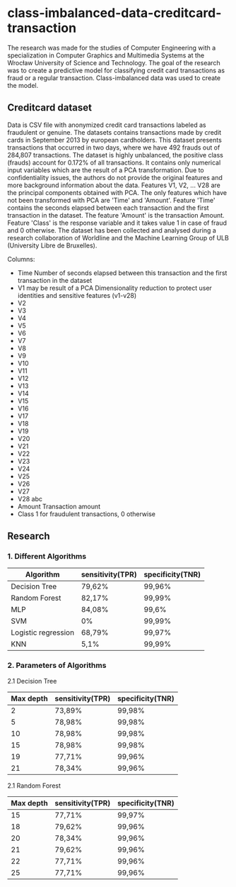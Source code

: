 # class-imbalanced-data-creditcard-transaction

The research was made for the studies of Computer Engineering with a specialization in Computer Graphics and Multimedia Systems at the Wrocław University of Science and Technology. The goal of the research was to create a predictive model for classifying credit card transactions as fraud or a regular transaction. Class-imbalanced data was used to create the model.

## Creditcard dataset

Data is CSV file with anonymized credit card transactions labeled as fraudulent or genuine.
The datasets contains transactions made by credit cards in September 2013 by european cardholders. This dataset presents transactions that occurred in two days, where we have 492 frauds out of 284,807 transactions. The dataset is highly unbalanced, the positive class (frauds) account for 0.172% of all transactions. It contains only numerical input variables which are the result of a PCA transformation.
Due to confidentiality issues, the authors do not provide the original features and more background information about the data. Features V1, V2, ... V28 are the principal components obtained with PCA. The only features which have not been transformed with PCA are 'Time' and 'Amount'. Feature 'Time' contains the seconds elapsed between each transaction and the first transaction in the dataset. The feature 'Amount' is the transaction Amount. Feature 'Class' is the response variable and it takes value 1 in case of fraud and 0 otherwise. The dataset has been collected and analysed during a research collaboration of Worldline and the Machine Learning Group  of ULB (University Libre de Bruxelles).

Columns:

- Time Number of seconds elapsed between this transaction and the first transaction in the dataset
- V1 may be result of a PCA Dimensionality reduction to protect user identities and sensitive features (v1-v28)
- V2
- V3
- V4
- V5
- V6
- V7
- V8
- V9
- V10
- V11
- V12
- V13
- V14
- V15
- V16
- V17
- V18
- V19
- V20
- V21
- V22
- V23
- V24
- V25
- V26
- V27
- V28 abc
- Amount Transaction amount
- Class 1 for fraudulent transactions, 0 otherwise

## Research

### 1. Different  Algorithms

|     Algorithm     |  sensitivity(TPR) |  specificity(TNR)  |
|-------------------|-------------------|--------------------|
|   Decision Tree   |        79,62%     |       99,96%       |
|   Random Forest   |        82,17%     |       99,99%       |
|       MLP         |        84,08%     |       99,6%        |
|       SVM         |          0%       |       99,99%       |
|Logistic regression|        68,79%     |       99,97%       |
|       KNN         |         5,1%      |       99,99%       |

### 2. Parameters of Algorithms

2.1 Decision Tree

|     Max depth     |  sensitivity(TPR) |  specificity(TNR)  |
|-------------------|-------------------|--------------------|
|        2          |       73,89%      |       99,98%       |
|        5          |       78,98%      |       99,98%       |
|        10         |       78,98%      |       99,98%       |
|        15         |       78,98%      |       99,98%       |
|        19         |       77,71%      |       99,96%       |
|        21         |       78,34%      |       99,96%       |


2.1 Random Forest

|     Max depth     |  sensitivity(TPR) |  specificity(TNR)  |
|-------------------|-------------------|--------------------|
|        15         |       77,71%      |       99,97%       |
|        18         |       79,62%      |       99,96%       |
|        20         |       78,34%      |       99,96%       |
|        21         |       79,62%      |       99,96%       |
|        22         |       77,71%      |       99,96%       |
|        25         |       77,71%      |       99,96%       |